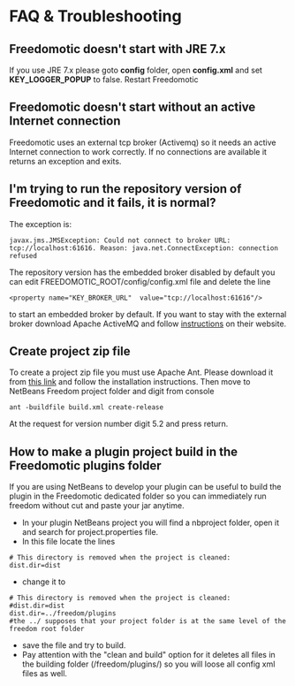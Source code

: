 # FAQ & Troubleshooting #

## Freedomotic doesn't start with JRE 7.x ##
If you use JRE 7.x please goto **config** folder, open **config.xml** and set **KEY\_LOGGER\_POPUP** to false. Restart Freedomotic

## Freedomotic doesn't start without an active Internet connection ##
Freedomotic uses an external tcp broker (Activemq) so it needs an active Internet connection to work correctly. If no connections are available it returns an exception and exits.

## I'm trying to run the repository version of Freedomotic and it fails, it is normal? ##
The exception is:
```
javax.jms.JMSException: Could not connect to broker URL: tcp://localhost:61616. Reason: java.net.ConnectException: connection refused
```


The repository version has the embedded broker disabled by default
you can edit FREEDOMOTIC\_ROOT/config/config.xml file and delete the line
```
<property name="KEY_BROKER_URL"  value="tcp://localhost:61616"/>
```
to start an embedded broker by default.
If you want to stay with the external broker download Apache ActiveMQ and follow [instructions](http://activemq.apache.org/getting-started.html) on their website.


## Create project zip file ##
To create a project zip file you must use Apache Ant. Please download it from [this link](http://ant.apache.org/bindownload.cgi) and follow the installation instructions. Then move to NetBeans Freedom project folder and digit from console
```
ant -buildfile build.xml create-release
```
At the request for version number digit 5.2 and press return.


## How to make a plugin project build in the Freedomotic plugins folder ##

If you are using NetBeans to develop your plugin can be useful to build the plugin in the Freedomotic dedicated folder so you can immediately run freedom without cut and paste your jar anytime.
  * In your plugin NetBeans project you will find a nbproject folder, open it and search for project.properties file.
  * In this file locate the lines
```
# This directory is removed when the project is cleaned:
dist.dir=dist
```
  * change it to
```
# This directory is removed when the project is cleaned:
#dist.dir=dist
dist.dir=../freedom/plugins
#the ../ supposes that your project folder is at the same level of the freedom root folder
```

  * save the file and try to build.
  * Pay attention with the "clean and build" option for it deletes all files in the building folder (/freedom/plugins/) so you will loose all config xml files as well.